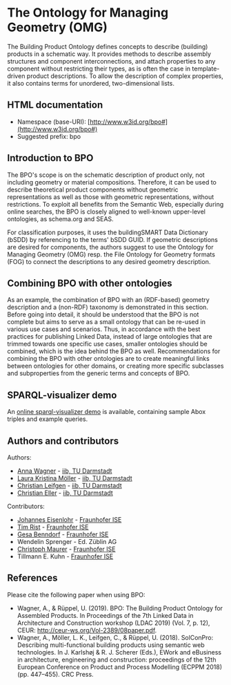 # The Ontology for Managing Geometry (OMG)

The Building Product Ontology defines concepts to describe (building) products in a schematic way. It provides methods to describe assembly structures and component interconnections, and attach properties to any component without restricting their types, as is often the case in template-driven product descriptions. To allow the description of complex properties, it also contains terms for unordered, two-dimensional lists.

## HTML documentation
* Namespace (base-URI): [http://www.w3id.org/bpo#](http://www.w3id.org/bpo#)
* Suggested prefix: bpo

## Introduction to BPO 
The BPO's scope is on the schematic description of product only, not including geometry or material compositions. Therefore, it can be used to describe theoretical product components without geometric representations as well as those with geometric representations, without restrictions. To exploit all benefits from the Semantic Web, especially during online searches, the BPO is closely aligned to well-known upper-level ontologies, as schema.org and SEAS.

For classification purposes, it uses the buildingSMART Data Dictionary (bSDD) by referencing to the terms' bSDD GUID. If geometric descriptions are desired for components, the authors suggest to use the Ontology for Managing Geometry (OMG) resp. the File Ontology for Geometry formats (FOG) to connect the descriptions to any desired geometry description.

## Combining BPO with other ontologies
As an example, the combination of BPO with an (RDF-based) geometry description and a (non-RDF) taxonomy is demonstrated in this section. Before going into detail, it should be understood that the BPO is not complete but aims to serve as a small ontology that can be re-used in various use cases and scenarios. Thus, in accordance with the best practices for publishing Linked Data, instead of large ontologies that are trimmed towards one specific use cases, smaller ontologies should be combined, which is the idea behind the BPO as well. Recommendations for combining the BPO with other ontologies are to create meaningful links between ontologies for other domains, or creating more specific subclasses and subproperties from the generic terms and concepts of BPO.

## SPARQL-visualizer demo
An [online sparql-visualizer demo](https://madsholten.github.io/sparql-visualizer/?file=https:%2F%2Fwww.dropbox.com%2Fs%2F33ah5crs4a0a25c%2Fbpo-demo.json) is available, containing sample Abox triples and example queries. 

## Authors and contributors
Authors:
* [Anna Wagner](https://www.researchgate.net/profile/Anna_Wagner13) - [iib, TU Darmstadt](https://www.iib.tu-darmstadt.de/willkommen/index.en.jsp)
* [Laura Kristina Möller](https://www.iib.tu-darmstadt.de/mitarbeiter_iib/ehemalige_iib/moeller.en.jsp) - [iib, TU Darmstadt](https://www.iib.tu-darmstadt.de/willkommen/index.en.jsp)
* [Christian Leifgen](https://christian.leifgen.eu/) - [iib, TU Darmstadt](https://www.iib.tu-darmstadt.de/willkommen/index.en.jsp)
* [Christian Eller](https://www.iib.tu-darmstadt.de/mitarbeiter_iib/eller.en.jsp) - [iib, TU Darmstadt](https://www.iib.tu-darmstadt.de/willkommen/index.en.jsp)

Contributors:
* [Johannes Eisenlohr](https://www.researchgate.net/profile/Johannes_Eisenlohr) - [Fraunhofer ISE](https://www.ise.fraunhofer.de/)
* [Tim Rist](https://www.researchgate.net/profile/Tim_Rist) - [Fraunhofer ISE](https://www.ise.fraunhofer.de/)
* [Gesa Benndorf](https://www.ise.fraunhofer.de/en/about-us/staff-profiles/benndorf-gesa.html) - [Fraunhofer ISE](https://www.ise.fraunhofer.de/)
* Wendelin Sprenger - Ed. Züblin AG
* [Christoph Maurer](https://www.linkedin.com/in/christophmaurercleanenergy) - [Fraunhofer ISE](https://www.ise.fraunhofer.de/)
* Tillmann E. Kuhn - [Fraunhofer ISE](https://www.ise.fraunhofer.de/)

## References
Please cite the following paper when using BPO:
* Wagner, A., & Rüppel, U. (2019). BPO: The Building Product Ontology for Assembled Products. In Proceedings of the 7th Linked Data in Architecture and Construction workshop (LDAC 2019) (Vol. 7, p. 12), CEUR: http://ceur-ws.org/Vol-2389/08paper.pdf.
* Wagner, A., Möller, L. K., Leifgen, C., & Rüppel, U. (2018). SolConPro: Describing multi-functional building products using semantic web technologies. In J. Karlshøj & R. J. Scherer (Eds.), EWork and eBusiness in architecture, engineering and construction: proceedings of the 12th European Conference on Product and Process Modelling (ECPPM 2018) (pp. 447–455). CRC Press.
